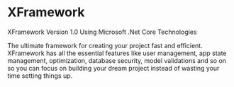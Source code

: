 # XFramework
XFramework Version 1.0 Using Microsoft .Net Core Technologies

The ultimate framework for creating your project fast and efficient. XFramework has all the essential features like user management, app state management, optimization, database security, model validations and so on so you can focus on building your dream project instead of wasting your time setting things up.

